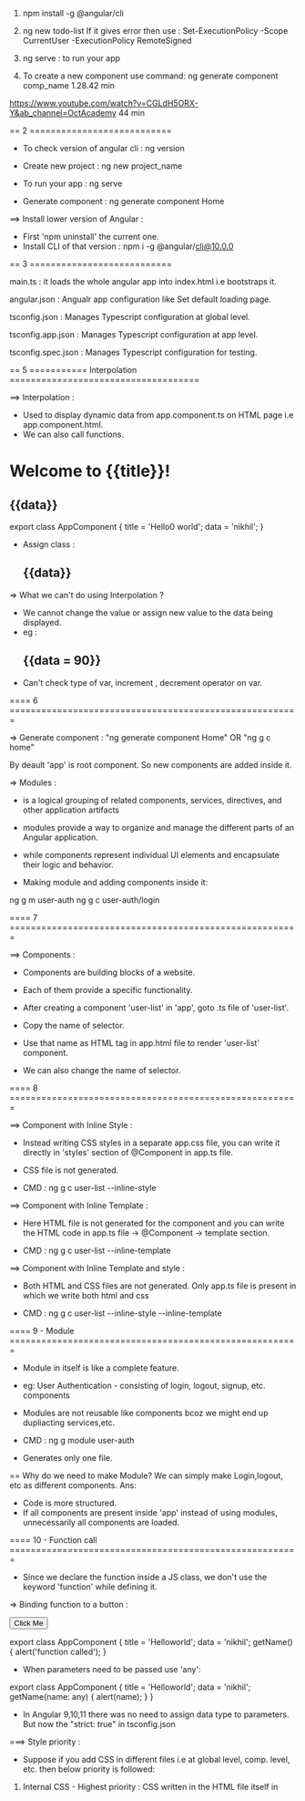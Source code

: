 1. npm install -g @angular/cli

2. ng new todo-list
   If it gives error then use : Set-ExecutionPolicy -Scope CurrentUser -ExecutionPolicy RemoteSigned

3. ng serve : to run your app

4. To create a new component use command: ng generate component comp_name
1.28.42 min

https://www.youtube.com/watch?v=CGLdH5ORX-Y&ab_channel=OctAcademy 44 min

== 2 ===========================

- To check version of angular cli : ng version 

- Create new project : ng new project_name

- To run your app : ng serve

- Generate component : ng generate component Home

==> Install lower version of Angular : 

- First 'npm uninstall' the current one.
- Install CLI of that version : npm i -g @angular/cli@10.0.0


== 3 ===========================


main.ts : it loads the whole angular app into index.html i.e bootstraps it.

angular.json : Angualr app configuration like Set default loading page.

tsconfig.json : Manages Typescript configuration at global level.

tsconfig.app.json : Manages Typescript configuration at app level.

tsconfig.spec.json : Manages Typescript configuration for testing.


== 5 =========== Interpolation ====================================

==> Interpolation :

- Used to display dynamic data from app.component.ts on HTML page i.e app.component.html.
- We can also call functions.

<div class="content" role="main">
  <h1>Welcome to {{title}}!</h1>
  <h2>{{data}}</h2>
</div>

export class AppComponent {
  title = 'Hello0 world';
  data = 'nikhil';
}

- Assign class : <h2 class="{{title}}">{{data}}</h2>

=> What we can't do using Interpolation ?

- We cannot change the value or assign new value to the data being displayed.
- eg :<h2>{{data = 90}}</h2>
- Can't check type of var, increment , decrement operator on var.


==== 6 =======================================================

=> Generate component : "ng generate component Home" OR "ng g c home"

By deault 'app' is root component. So new components are added inside it.

=> Modules : 

- is a logical grouping of related components, services, directives, and other application artifacts
- modules provide a way to organize and manage the different parts of an Angular application.
- while components represent individual UI elements and encapsulate their logic and behavior. 

- Making module and adding components inside it:

ng g m user-auth
ng g c user-auth/login

==== 7 =======================================================

==> Components :

- Components are building blocks of a website.
- Each of them provide a specific functionality.

- After creating a component 'user-list' in 'app',  goto .ts file of 'user-list'.
- Copy the name of selector.
- Use that name as HTML tag in app.html file to render 'user-list' component.

- We can also change the name of selector.

==== 8 =======================================================

==> Component with Inline Style :

- Instead writing CSS styles in a separate app.css file, you can write it directly in 'styles' section
  of @Component in app.ts file.
- CSS file is not generated.

- CMD : ng g c user-list --inline-style


==> Component with Inline Template :

- Here HTML file is not generated for the component and you can write the HTML code in 
  app.ts file -> @Component -> template section.

- CMD : ng g c user-list --inline-template


==> Component with Inline Template and style :

- Both HTML and CSS files are not generated. Only app.ts file is present in which we write both html and css

- CMD : ng g c user-list --inline-style --inline-template


==== 9 - Module  =======================================================

- Module in itself is like a complete feature. 
- eg: User Authentication - consisting of login, logout, signup, etc. components

- Modules are not reusable like components bcoz we might end up dupliacting services,etc.

- CMD : ng g module user-auth

- Generates only one file.

== Why do we need to make Module? We can simply make Login,logout, etc as different components.
Ans: 
- Code is more structured. 
- If all components are present inside 'app' instead of using modules, unnecessarily all components are loaded.




==== 10 - Function call =======================================================

- Since we declare the function inside a JS class, we don't use the keyword 'function' while defining it.

=> Binding function to a button :

<div class="content" role="main">
  <button (click)="getName()">Click Me</button>
</div>

export class AppComponent {
  title = 'Helloworld';
  data = 'nikhil';
  getName() {
    alert('function called');
}

- When parameters need to be passed use 'any': 

export class AppComponent {
  title = 'Helloworld';
  data = 'nikhil';
  getName(name: any) {
    alert(name);
  }
}

- In Angular 9,10,11 there was no need to assign data type to parameters. But now the "strict: true" in tsconfig.json


===> Style priority :

- Suppose if you add CSS in different files i.e at global level, comp. level, etc. then below priority is followed:

1. Internal CSS - Highest priority : CSS written in the HTML file itself in <style> tag or inline.
2. Component style - CSS written in Component's CSS file.
3. Global style 


=== Property Binding ==========================================

- helps you set values for properties of HTML elements or directives
- Works with Boolean values efficiently 
- While as Interpolation works with numeric and string values.
- Interpolation considers 'true' as string not boolean



=== Passing Data from PARENT compponent to CHILD component =======================================

1. Declaring data to be passed in app.ts :


@Component({
  selector: 'app-root',
  templateUrl: './app.component.html',
  styleUrls: ['./app.component.css'],
})
export class AppComponent {
  title = 'CodeSandbox';
  data = 10;
}

-------------------------------------------------------------------

2. Using @Input in child.ts :

import { Component, Input } from '@angular/core';

@Component({
  selector: 'app-child',
  templateUrl: './child.component.html',
  styleUrls: ['./child.component.css'],
})
export class ChildComponent {
  @Input() item = 0;
}

-------------------------------------------------------------------

3. Sending data from Parent to child by binding it in app.html :

<div class="content" role="main">
  <h1>{{title}}!</h1>
  <app-child [item]="data"></app-child>
</div>

-------------------------------------------------------------------

4. Displaying it in child.html :

<p>child : {{item}}</p>

-------------------------------------------------------------------


== Passing Data from CHILD to PARENT :

1. Create a function in app.ts file.

export class AppComponent {
  title = 'CodeSandbox';

  updateData(item: string) {
    console.log(item);
  }
}


2. Use the child comp. in Parent comp. and pass the function created in app.ts into child component. app.html

// === We can name the event anything but we have to pass "$event" inside it only.

<div class="content" role="main">
  <h1>{{title}}!</h1>
  <app-child (updateDataEvent)="updateData($event)"></app-child>  
</div>

3. Create Output decorator in CHILD component child.ts

export class ChildComponent {
  @Output() updateDataEvent = new EventEmitter<string>();
}

4. Call that function in child.html

<input type='text' #box>
<br> <br>
<button (click)="updateDataEvent.emit(box.value)">Update value</button>


--=============== Template Reference Variable ======================================

- The way we assign "id" to html elements in Angular.
- We can access all attributes of that element using it.



AICID000000000000072 RIGT1713


--=============== Custom Pipes ======================================

- CMD : ng generate pipe usdInr


--=============== Forms ======================================

- Forms are used to store any kind of data into DB.
- Angular cannot connect directly to DB.
- We have to use API to store data into DB.

=> Types:

1. Template-driven form - Most of code/validation is written in "app.html" template/file.

2. Reactive form - Most of code/validation is written in "app.ts" file.

- We use "ngModel" to bind the input fields with form. Thus the Angular form knows how many fields are there.




--=============== Directives ======================================

- *ngIf, *ngFor are directives.
- They are classes which gives extra features/properties to our HTML elements. Like hide element.



--=============== Services ======================================

- Service is a class which contains some functions, data, etc. which can be shared with multiple components throughout the app.







